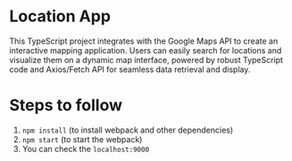 # Location App

This TypeScript project integrates with the Google Maps API to create an interactive mapping application. Users can easily search for locations and visualize them on a dynamic map interface, powered by robust TypeScript code and Axios/Fetch API for seamless data retrieval and display.

# Steps to follow

1. `npm install` (to install webpack and other dependencies)
2. `npm start` (to start the webpack)
3. You can check the `localhost:9000`
